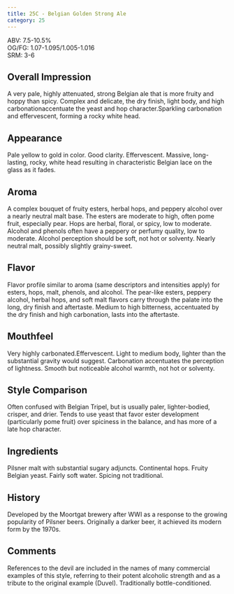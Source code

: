 ```yaml
---
title: 25C - Belgian Golden Strong Ale
category: 25
---
```


ABV: 7.5-10.5%  
OG/FG: 1.07-1.095/1.005-1.016  
SRM: 3-6  

## Overall Impression
A very pale, highly attenuated, strong Belgian ale that is more fruity and hoppy than spicy. Complex and delicate, the dry finish, light body, and high carbonationaccentuate the yeast and hop character.Sparkling carbonation and effervescent, forming a rocky white head.

## Appearance
Pale yellow to gold in color. Good clarity. Effervescent. Massive, long-lasting, rocky, white head resulting in characteristic Belgian lace on the glass as it fades.

## Aroma
A complex bouquet of fruity esters, herbal hops, and peppery alcohol over a nearly neutral malt base. The esters are moderate to high, often pome fruit, especially pear. Hops are herbal, floral, or spicy, low to moderate. Alcohol and phenols often have a peppery or perfumy quality, low to moderate. Alcohol perception should be soft, not hot or solventy. Nearly neutral malt, possibly slightly grainy-sweet.

## Flavor
Flavor profile similar to aroma (same descriptors and intensities apply) for esters, hops, malt, phenols, and alcohol. The pear-like esters, peppery alcohol, herbal hops, and soft malt flavors carry through the palate into the long, dry finish and aftertaste. Medium to high bitterness, accentuated by the dry finish and high carbonation, lasts into the aftertaste.

## Mouthfeel
Very highly carbonated.Effervescent. Light to medium body, lighter than the substantial gravity would suggest. Carbonation accentuates the perception of lightness. Smooth but noticeable alcohol warmth, not hot or solventy.

## Style Comparison
Often confused with Belgian Tripel, but is usually paler, lighter-bodied, crisper, and drier. Tends to use yeast that favor ester development (particularly pome fruit) over spiciness in the balance, and has more of a late hop character.

## Ingredients
Pilsner malt with substantial sugary adjuncts. Continental hops. Fruity Belgian yeast. Fairly soft water. Spicing not traditional.

## History
Developed by the Moortgat brewery after WWI as a response to the growing popularity of Pilsner beers. Originally a darker beer, it achieved its modern form by the 1970s.

## Comments
References to the devil are included in the names of many commercial examples of this style, referring to their potent alcoholic strength and as a tribute to the original example (Duvel). Traditionally bottle-conditioned.